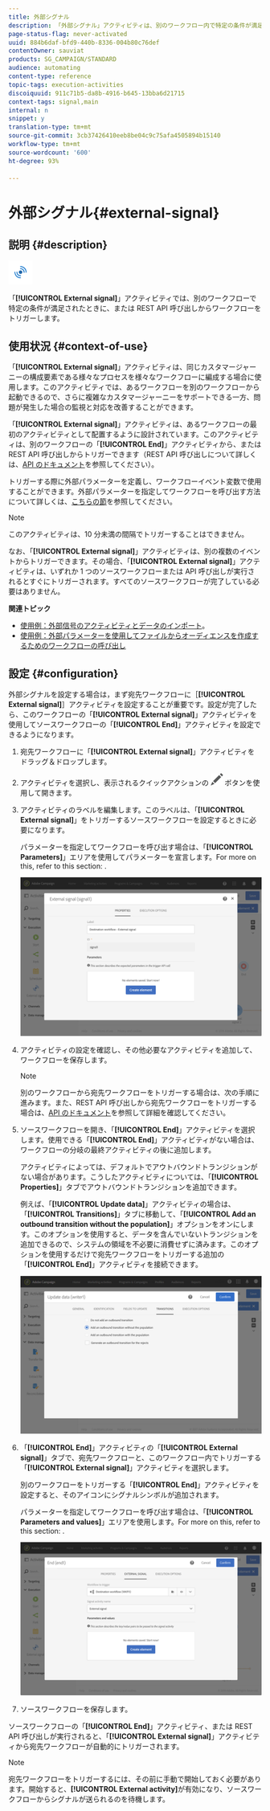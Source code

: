 ```yaml
---
title: 外部シグナル
description: 「外部シグナル」アクティビティは、別のワークフロー内で特定の条件が満足された場合にワークフローの実行をトリガーします。
page-status-flag: never-activated
uuid: 884b6daf-bfd9-440b-8336-004b80c76def
contentOwner: sauviat
products: SG_CAMPAIGN/STANDARD
audience: automating
content-type: reference
topic-tags: execution-activities
discoiquuid: 911c71b5-da8b-4916-b645-13bba6d21715
context-tags: signal,main
internal: n
snippet: y
translation-type: tm+mt
source-git-commit: 3cb37426410eeb8be04c9c75afa4505894b15140
workflow-type: tm+mt
source-wordcount: '600'
ht-degree: 93%

---
```



# 外部シグナル{#external-signal}

## 説明 {#description}

![](assets/signal.png)

「**[!UICONTROL External signal]**」アクティビティでは、別のワークフローで特定の条件が満足されたときに、または REST API 呼び出しからワークフローをトリガーします。

## 使用状況 {#context-of-use}

「**[!UICONTROL External signal]**」アクティビティは、同じカスタマージャーニーの構成要素である様々なプロセスを様々なワークフローに編成する場合に使用します。このアクティビティでは、あるワークフローを別のワークフローから起動できるので、さらに複雑なカスタマージャーニーをサポートできる一方、問題が発生した場合の監視と対応を改善することができます。

「**[!UICONTROL External signal]**」アクティビティは、あるワークフローの最初のアクティビティとして配置するように設計されています。このアクティビティは、別のワークフローの「**[!UICONTROL End]**」アクティビティから、または REST API 呼び出しからトリガーできます（REST API 呼び出しについて詳しくは、[API のドキュメント](../../api/using/triggering-a-signal-activity.md)を参照してください）。

トリガーする際に外部パラメーターを定義し、ワークフローイベント変数で使用することができます。外部パラメーターを指定してワークフローを呼び出す方法について詳しくは、[こちらの節](../../automating/using/calling-a-workflow-with-external-parameters.md)を参照してください。

>[!NOTE]
>
>このアクティビティは、10 分未満の間隔でトリガーすることはできません。

なお、「**[!UICONTROL External signal]**」アクティビティは、別の複数のイベントからトリガーできます。その場合、「**[!UICONTROL External signal]**」アクティビティは、いずれか 1 つのソースワークフローまたは API 呼び出しが実行されるとすぐにトリガーされます。すべてのソースワークフローが完了している必要はありません。

**関連トピック**

* [使用例：外部信号のアクティビティとデータのインポート](../../automating/using/external-signal-data-import.md)。
* [使用例：外部パラメーターを使用してファイルからオーディエンスを作成するためのワークフローの呼び出し](../../automating/using/use-case-calling-workflow.md)

## 設定 {#configuration}

外部シグナルを設定する場合は，まず宛先ワークフローに［**[!UICONTROL External signal]**］アクティビティを設定することが重要です。設定が完了したら、このワークフローの「**[!UICONTROL External signal]**」アクティビティを使用してソースワークフローの「**[!UICONTROL End]**」アクティビティを設定できるようになります。

1. 宛先ワークフローに「**[!UICONTROL External signal]**」アクティビティをドラッグ＆ドロップします。
1. アクティビティを選択し、表示されるクイックアクションの ![](assets/edit_darkgrey-24px.png) ボタンを使用して開きます。
1. アクティビティのラベルを編集します。このラベルは、「**[!UICONTROL External signal]**」をトリガーするソースワークフローを設定するときに必要になります。

   パラメーターを指定してワークフローを呼び出す場合は、「**[!UICONTROL Parameters]**」エリアを使用してパラメーターを宣言します。For more on this, refer to this section: [](../../automating/using/declaring-parameters-external-signal.md).

   ![](assets/external_signal_configuration.png)

1. アクティビティの設定を確認し、その他必要なアクティビティを追加して、ワークフローを保存します。

   >[!NOTE]
   >
   >別のワークフローから宛先ワークフローをトリガーする場合は、次の手順に進みます。また、REST API 呼び出しから宛先ワークフローをトリガーする場合は、[API のドキュメント](../../api/using/triggering-a-signal-activity.md)を参照して詳細を確認してください。

1. ソースワークフローを開き、「**[!UICONTROL End]**」アクティビティを選択します。使用できる「**[!UICONTROL End]**」アクティビティがない場合は、ワークフローの分岐の最終アクティビティの後に追加します。

   アクティビティによっては、デフォルトでアウトバウンドトランジションがない場合があります。こうしたアクティビティについては、「**[!UICONTROL Properties]**」タブでアウトバウンドトランジションを追加できます。

   例えば、「**[!UICONTROL Update data]**」アクティビティの場合は、「**[!UICONTROL Transitions]**」タブに移動して、「**[!UICONTROL Add an outbound transition without the population]**」オプションをオンにします。このオプションを使用すると、データを含んでいないトランジションを追加できるので、システムの領域を不必要に消費せずに済みます。このオプションを使用するだけで宛先ワークフローをトリガーする追加の「**[!UICONTROL End]**」アクティビティを接続できます。

   ![](assets/external_signal_empty_transition.png)

1. 「**[!UICONTROL End]**」アクティビティの「**[!UICONTROL External signal]**」タブで、宛先ワークフローと、このワークフロー内でトリガーする「**[!UICONTROL External signal]**」アクティビティを選択します。

   別のワークフローをトリガーする「**[!UICONTROL End]**」アクティビティを設定すると、そのアイコンにシグナルシンボルが追加されます。

   パラメーターを指定してワークフローを呼び出す場合は、「**[!UICONTROL Parameters and values]**」エリアを使用します。For more on this, refer to this section: [](../../automating/using/defining-parameters-calling-workflow.md).

   ![](assets/external_signal_end.png)

1. ソースワークフローを保存します。

ソースワークフローの「**[!UICONTROL End]**」アクティビティ、または REST API 呼び出しが実行されると、「**[!UICONTROL External signal]**」アクティビティから宛先ワークフローが自動的にトリガーされます。

>[!NOTE]
>
>宛先ワークフローをトリガーするには、その前に手動で開始しておく必要があります。開始すると、**[!UICONTROL External activity]**&#x200B;が有効になり、ソースワークフローからシグナルが送られるのを待機します。
